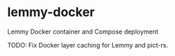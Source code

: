# lemmy-docker

Lemmy Docker container and Compose deployment

TODO: Fix Docker layer caching for Lemmy and pict-rs.
